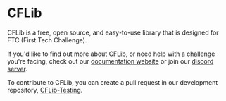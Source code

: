 # CFLib
CFLib is a free, open source, and easy-to-use library that is designed for FTC (First Tech Challenge). 

If you'd like to find out more about CFLib, or need help with a challenge you're facing, check out our [documentation website](https://docs.atomicrobotics3805.org)
or join our [discord server](https://discord.gg/PjP9Ze6fkX).

To contribute to CFLib, you can create a pull request in our development repository, [CFLib-Testing](https://github.com/AtomicRobotics3805/CFLib-Development).
